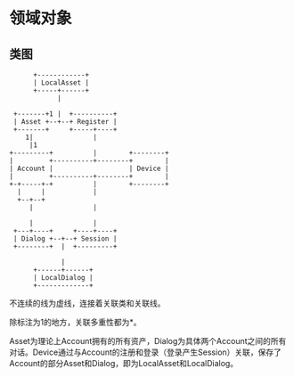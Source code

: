 # 领域对象
## 类图
```
      +------------+
      | LocalAsset |
      +-----+------+
            |

 +-------+1 |  +----------+
 | Asset +--+--+ Register |
 +-------+     +-----+----+
    1|               |
     |1
+---------+          |        +--------+
|         +----------+--------+        |
| Account |                   | Device |
|         +----------+--------+        |
+-+-----+-+          |        +--------+
  |     |            |
  +--+--+
     |               |

     |               |
 +---+----+     +----+----+
 | Dialog +--+--+ Session |
 +--------+  |  +---------+

             |
      +------+------+
      | LocalDialog |
      +-------------+
```
不连续的线为虚线，连接着关联类和关联线。

除标注为1的地方，关联多重性都为*。

Asset为理论上Account拥有的所有资产，Dialog为具体两个Account之间的所有对话。Device通过与Account的注册和登录（登录产生Session）关联，保存了Account的部分Asset和Dialog，即为LocalAsset和LocalDialog。

